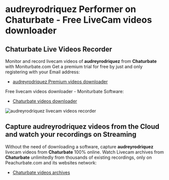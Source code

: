 # audreyrodriquez Performer on Chaturbate - Free LiveCam videos downloader

## Chaturbate Live Videos Recorder

Monitor and record livecam videos of **audreyrodriquez** from **Chaturbate** with Moniturbate.com
Get a premium trial for free by just and only registering with your Email address:
* [audreyrodriquez Premium videos downloader](https://moniturbate.com/request-demo-licence-key.html)

Free livecam videos downloader - Moniturbate Software:
* [Chaturbate videos downloader](https://moniturbate.com/moniturbate-download-software.html)

![audreyrodriquez livecam videos recorder](https://peachurnet.com/templates/moniturbate-software.png)


## Capture audreyrodriquez videos from the Cloud and watch your recordings on Streaming

Without the need of downloading a software, capture **audreyrodriquez** livecam videos from **Chaturbate** 100% online.
Watch Livecam archives from **Chaturbate** unlimitedly from thousands of existing recordings, only on Peachurbate.com and its websites network:
* [Chaturbate videos archives](https://peachurnet.com/)